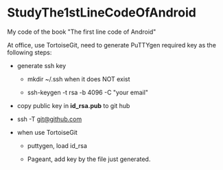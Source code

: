 # StudyThe1stLineCodeOfAndroid
My code of the book "The first line code of Android"

At office, use TortoiseGit, need to generate PuTTYgen required key as the following steps:

+ generate ssh key

    + mkdir ~/.ssh when it does NOT exist

    + ssh-keygen -t rsa -b 4096 -C "your email"

+ copy public key in **id_rsa.pub** to git hub

+  ssh -T git@github.com

+ when use TortoiseGit

    + puttygen, load  id_rsa
        
    + Pageant, add key by the file just generated.



